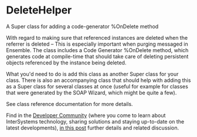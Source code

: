 # DeleteHelper
A Super class for adding a code-generator %OnDelete method

With regard to making sure that referenced instances are deleted when the referrer is deleted –
This is especially important when purging messaged in Ensemble.
The class includes a Code Generator %OnDelete method, which generates code at compile-time that should take care of deleting persistent objects referenced by the instance being deleted.

What you'd need to do is add this class as another Super class for your class.
There is also an accompanying class that should help with adding this as a Super class for several classes at once (useful for example for classes that were generated by the SOAP Wizard, which might be quite a few).

See class reference documentation for more details.

Find in the <a href="https://community.intersystems.com/">Developer Community</a> (where you come to learn about InterSystems technology, sharing solutions and staying up-to-date on the latest developments), <a href="https://community.intersystems.com/post/deletehelper-class-help-deleting-referenced-persistent-classes">in this post</a> further details and related discussion.

